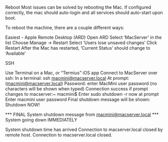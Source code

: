 Reboot
Most issues can be solved by rebooting the Mac. If configured correctly, the mac should auto-login and all services should auto-start upon boot. 

To reboot the machine, there are a couple different ways:


Easiest - Apple Remote Desktop (ARD)
Open ARD 
Select ‘MacServer’ in the list
Choose Manage -> Restart
Select ‘Users lose unsaved changes’
Click Restart
After the Mac has restarted, ‘Current Status’ should change to ‘Available’

SSH

Use Terminal on a Mac, or “Termius” iOS app 
Connect to MacServer over ssh:
In a terminal: ssh macmini@macserver.local
At prompt: (macmini@macserver.local) Password: enter MacMini user password (no characters will be shown when typed)
Connection success if prompt changes to macserver:~ macmini$
Enter sudo shutdown -r now at prompt
Enter macmini user password
Final shutdown message will be shown:
Shutdown NOW!
                                                                               
*** FINAL System shutdown message from macmini@macserver.local ***           
System going down IMMEDIATELY                                                  
                                                                               
                                                                               

System shutdown time has arrived
Connection to macserver.local closed by remote host.
Connection to macserver.local closed.

